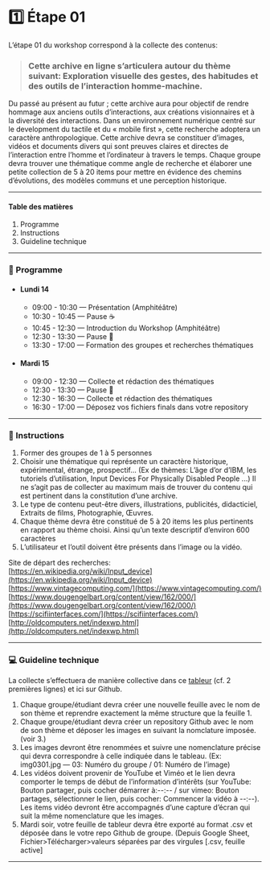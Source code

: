 # :one: Étape 01 

L’étape 01 du workshop correspond à la collecte des contenus:

> ### Cette archive en ligne s’articulera autour du thème suivant: Exploration visuelle des gestes, des habitudes et des outils de l’interaction homme-machine.

Du passé au présent au futur ; cette archive aura pour objectif de rendre hommage aux anciens outils d’interactions, aux créations visionnaires et à la diversité des interactions. Dans un environnement numérique centré sur le development du tactile et du « mobile first »,  cette recherche adoptera un caractère anthropologique. Cette archive devra se constituer d’images, vidéos et documents divers qui sont preuves claires et directes de l’interaction entre l’homme et l’ordinateur à travers le temps. Chaque groupe devra trouver une thématique comme angle de recherche et élaborer une petite collection de 5 à 20 items pour mettre en évidence des chemins d’évolutions, des modèles communs et une perception historique.

--------------

#### Table des matières 
1. Programme  
2. Instructions  
3. Guideline technique  
--------------
### :date:  Programme

* #### Lundi 14
  * 09:00 - 10:30 — Présentation (Amphitéâtre)
  * 10:30 - 10:45 — Pause :coffee:
  * 10:45 - 12:30 — Introduction du Workshop (Amphitéâtre)
  * 12:30 - 13:30 — Pause :fork_and_knife:
  * 13:30 - 17:00 — Formation des groupes et recherches thématiques 

* #### Mardi 15
  * 09:00 - 12:30 — Collecte et rédaction des thématiques
  * 12:30 - 13:30 — Pause :fork_and_knife:
  * 12:30 - 16:30 — Collecte et rédaction des thématiques 
  * 16:30 - 17:00 — Déposez vos fichiers finals dans votre repository 

-----------------

### :memo:  Instructions

1. Former des groupes de 1 à 5 personnes 
2. Choisir une thématique qui représente un caractère historique, expérimental, étrange, prospectif... (Ex de thèmes: L’âge d’or d’IBM, les tutoriels d’utilisation, Input Devices For Physically Disabled People ...) Il ne s’agit pas de collecter au maximum mais de trouver du contenu qui est pertinent dans la constitution d’une archive. 
3. Le type de contenu peut-être divers, illustrations, publicités, didacticiel, Extraits de films, Photographie, Œuvres. 
4. Chaque thème devra être constitué de 5 à 20 items les plus pertinents en rapport au thème choisi. Ainsi qu’un texte descriptif d’environ 600 caractères
5. L’utilisateur et l’outil doivent être présents dans l’image ou la vidéo. 

Site de départ des recherches:  
[https://en.wikipedia.org/wiki/Input_device](https://en.wikipedia.org/wiki/Input_device)  
[https://www.vintagecomputing.com/](https://www.vintagecomputing.com/)  
[https://www.dougengelbart.org/content/view/162/000/](https://www.dougengelbart.org/content/view/162/000/)  
[https://scifiinterfaces.com/](https://scifiinterfaces.com/)  
[http://oldcomputers.net/indexwp.html](http://oldcomputers.net/indexwp.html)  

--------------
### :computer:  Guideline technique  
La collecte s’effectuera de manière collective dans ce [tableur](https://docs.google.com/spreadsheets/d/1w9vFQPzr-pXHelSkZ2MjnzVrU2LndFCdSlxtCBIexNY/edit?usp=sharing) (cf. 2 premières lignes) et ici sur Github. 

1. Chaque groupe/étudiant devra créer une nouvelle feuille avec le nom de son thème et reprendre exactement la même structure que la feuille 1.
2. Chaque groupe/étudiant devra créer un repository Github avec le nom de son thème et déposer les images en suivant la nomclature imposée.(voir 3.) 
3. Les images devront être renommées et suivre une nomenclature précise qui devra correspondre à celle indiquée dans le tableau. (Ex: img0301.jpg — 03: Numéro du groupe / 01:  Numéro de l’image) 
4. Les vidéos doivent provenir de YouTube et Viméo et le lien devra comporter le temps de début de l’information d’intérêts (sur YouTube: Bouton partager, puis cocher démarrer à:--:-- / sur vimeo: Bouton partages, sélectionner le lien, puis cocher: Commencer la vidéo à --:--). Les items vidéo devront être accompagnés d’une capture d’écran qui suit la même nomenclature que les images.
4. Mardi soir, votre feuille de tableur devra être exporté au format .csv et déposée dans le votre repo Github de groupe. (Depuis Google Sheet, Fichier>Télécharger>valeurs séparées par des virgules [.csv, feuille active] 


--------------
